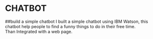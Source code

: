 # CHATBOT
 ##build a simple chatbot 
 I built a simple chatbot using IBM Watson, this chatbot help people to find a funny things to do in their free time.<br>
 Than Integrated with a web page.
 

